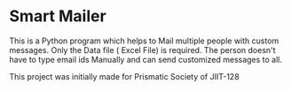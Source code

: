 # Smart Mailer
This is a Python program which helps to Mail multiple people with custom messages. 
Only the Data file ( Excel File) is required. The person doesn't have to type email ids Manually and can send customized messages to all.

This project was initially made for Prismatic Society of JIIT-128
